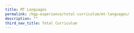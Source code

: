 ```yaml
---
title: MT Languages
permalink: /hgp-experience/total-curriculum/mt-languages/
description: ""
third_nav_title: Total Curriculum
---
```

